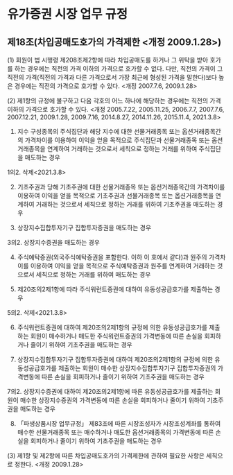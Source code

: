 # 유가증권 시장 업무 규정

## 제18조(차입공매도호가의 가격제한 <개정 2009.1.28>) 
(1) 회원이 법 시행령 제208조제2항에 따라 차입공매도를 하거나 그 위탁을 받아 호가를 하는 경우에는 직전의 가격 이하의 가격으로 호가할 수 없다. 다만, 직전의 가격이 그 직전의 가격(직전의 가격과 다른 가격으로서 가장 최근에 형성된 가격을 말한다)보다 높은 경우에는 직전의 가격으로 호가할 수 있다. <개정 2007.7.6, 2009.1.28>

(2) 제1항의 규정에 불구하고 다음 각호의 어느 하나에 해당하는 경우에는 직전의 가격 이하의 가격으로 호가할 수 있다. <개정 2005.7.22, 2005.11.25, 2006.7.7, 2007.7.6, 2007.12.21, 2009.1.28, 2009.7.16, 2014.8.27, 2014.11.26, 2015.11.4, 2021.3.8>

1. 지수 구성종목의 주식집단과 해당 지수에 대한 선물거래종목 또는 옵션거래종목간의 가격차이를 이용하여 이익을 얻을 목적으로 주식집단과 선물거래종목 또는 옵션거래종목을 연계하여 거래하는 것으로서 세칙으로 정하는 거래를 위하여 주식집단을 매도하는 경우

1의2. 삭제<2021.3.8>

2. 기초주권과 당해 기초주권에 대한 선물거래종목 또는 옵션거래종목간의 가격차이를 이용하여 이익을 얻을 목적으로 기초주권과 선물거래종목 또는 옵션거래종목을 연계하여 거래하는 것으로서 세칙으로 정하는 거래를 위하여 기초주권을 매도하는 경우

3. 상장지수집합투자기구 집합투자증권을 매도하는 경우

3의2. 상장지수증권을 매도하는 경우

4. 주식예탁증권(외국주식예탁증권을 포함한다. 이하 이 호에서 같다)과 원주의 가격차이를 이용하여 이익을 얻을 목적으로 주식예탁증권과 원주를 연계하여 거래하는 것으로서 세칙으로 정하는 거래를 위하여 매도하는 경우

5. 제20조의2제1항에 따라 주식워런트증권에 대하여 유동성공급호가를 제출하는 경우

5의2. 삭제<2021.3.8>

6. 주식워런트증권에 대하여 제20조의2제1항의 규정에 의한 유동성공급호가를 제출하는 회원이 매수하거나 매도한 주식워런트증권의 가격변동에 따른 손실을 회피하거나 줄이기 위하여 기초주권을 매도하는 경우

7. 상장지수집합투자기구 집합투자증권에 대하여 제20조의2제1항의 규정에 의한 유동성공급호가를 제출하는 회원이 매수한 상장지수집합투자기구 집합투자증권의 가격변동에 따른 손실을 회피하거나 줄이기 위하여 기초주권을 매도하는 경우

7의2. 상장지수증권에 대하여 제20조의2제1항에 따른 유동성공급호가를 제출하는 회원이 매수한 상장지수증권의 가격변동에 따른 손실을 회피하거나 줄이기 위하여 기초주권을 매도하는 경우

8. 「파생상품시장 업무규정」 제83조에 따른 시장조성자가 시장조성계좌를 통하여 매수한 선물거래종목 또는 매수하거나 매도한 옵션거래종목의 가격변동에 따른 손실을 회피하거나 줄이기 위하여 기초주권을 매도하는 경우

(3) 제1항 및 제2항에 따른 차입공매도호가의 가격제한에 관하여 필요한 사항은 세칙으로 정한다. <개정 2009.1.28>
